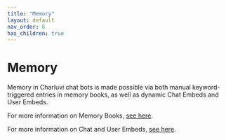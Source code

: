 ```yaml
---
title: "Memory"
layout: default
nav_order: 6
has_children: true
---
```


# Memory

Memory in Charluvi chat bots is made possible via both manual keyword-triggered entries in memory books, as well as dynamic Chat Embeds and User Embeds.

For more information on Memory Books, [see here](/docs/memory/memory-books).

For more information on Chat and User Embeds, [see here](/docs/memory/embeddings).
